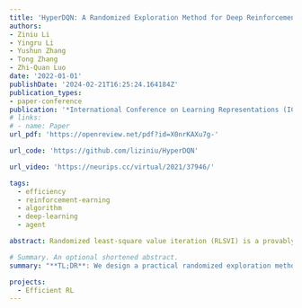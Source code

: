 ```yaml
---
title: 'HyperDQN: A Randomized Exploration Method for Deep Reinforcement Learning'
authors:
- Ziniu Li
- Yingru Li
- Yushun Zhang
- Tong Zhang
- Zhi-Quan Luo
date: '2022-01-01'
publishDate: '2024-02-21T16:25:24.164184Z'
publication_types:
- paper-conference
publication: '*International Conference on Learning Representations (ICLR)*'
# links:
# - name: Paper
url_pdf: 'https://openreview.net/pdf?id=X0nrKAXu7g-'

url_code: 'https://github.com/liziniu/HyperDQN'

url_video: 'https://neurips.cc/virtual/2021/37946/'

tags:
  - efficiency
  - reinforcement-earning
  - algorithm
  - deep-learning
  - agent

abstract: Randomized least-square value iteration (RLSVI) is a provably efficient exploration method. However, it is limited to the case where (1) a good feature is known in advance and (2) this feature is fixed during the training. If otherwise, RLSVI suffers an unbearable computational burden to obtain the posterior samples. In this work, we present a practical algorithm named HyperDQN to address the above issues under deep RL. In addition to a non-linear neural network (i.e., base model) that predicts Q-values, our method employs a probabilistic hypermodel (i.e., meta model), which outputs the parameter of the base model. When both models are jointly optimized under a specifically designed objective, three purposes can be achieved. First, the hypermodel can generate approximate posterior samples regarding the parameter of the Q-value function. As a result, diverse Q-value functions are sampled to select exploratory action sequences. This retains the punchline of RLSVI for efficient exploration. Second, a good feature is learned to approximate Q-value functions. This addresses limitation (1). Third, the posterior samples of the Q-value function can be obtained in a more efficient way than the existing methods, and the changing feature does not affect the efficiency. This deals with limitation (2). On the Atari suite, HyperDQN with 20M frames outperforms DQN with 200M frames in terms of the maximum human-normalized score. For SuperMarioBros, HyperDQN outperforms several exploration bonus and randomized exploration methods on 5 out of 9 games.

# Summary. An optional shortened abstract.
summary: "**TL;DR**: We design a practical randomized exploration method to address the sample efficiency issue in online reinforcement learning."

projects:
  - Efficient RL
---
```

